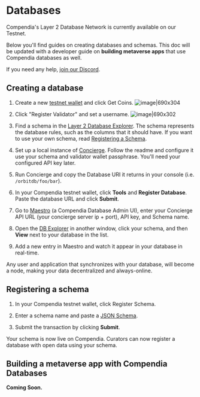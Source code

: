 # Databases

Compendia's Layer 2 Database Network is currently available on our Testnet.

Below you'll find guides on creating databases and schemas. This doc will be updated with a developer guide on **building metaverse apps** that use Compendia databases as well.

If you need any help, [join our Discord](https://discord.gg/SJWMQaFVWe).

## Creating a database

1. Create a new [testnet wallet](https://wallet.nos.dev) and click Get Coins.
![image|690x304](https://nos.chat/uploads/default/original/1X/4e7546d6a782a05aa081ccd7596fbc5cf2525dc1.png)

2. Click "Register Validator" and set a username.
![image|690x302](https://nos.chat/uploads/default/original/1X/8b464088391615a81e449698385c9b7ab32a958a.png) 

1. Find a schema in the [Layer 2 Database Explorer](https://db-testnet.compendia.org/). The schema represents the database rules, such as the columns that it should have. If you want to use your own schema, read [Registering a Schema](#registering-a-schema).

2. Set up a local instance of [Concierge](https://github.com/compendia/concierge). Follow the readme and configure it use your schema and validator wallet passphrase. You'll need your configured API key later.

3. Run Concierge and copy the Database URI it returns in your console (i.e. `/orbitdb/foo/bar`).

4. In your Compendia testnet wallet, click **Tools** and **Register Database**. Paste the database URL and click **Submit**.

5. Go to [Maestro](http://maestro.compendia.org) (a Compendia Database Admin UI), enter your Concierge API URL (your concierge server ip + port), API key, and Schema name.

6. Open the [DB Explorer](https://db-testnet.compendia.org) in another window, click your schema, and then **View** next to your database in the list.

7. Add a new entry in Maestro and watch it appear in your database in real-time.

Any user and application that synchronizes with your database, will become a node, making your data decentralized and always-online.

## Registering a schema

1. In your Compendia testnet wallet, click Register Schema.

2. Enter a schema name and paste a [JSON Schema](https://json-schema.org/learn/getting-started-step-by-step.html).

3. Submit the transaction by clicking **Submit**.

Your schema is now live on Compendia. Curators can now register a database with open data using your schema.

## Building a metaverse app with Compendia Databases

**Coming Soon.**
